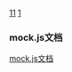 <!--
 * @Descripttion: 
 * @version: 
 * @Author: yunx
 * @Date: 2021-11-19 19:29:50
 * @LastEditors: Please set LastEditors
 * @LastEditTime: 2021-11-24 18:58:39
-->
[11](https://www.cnblogs.comsongzxblogp14504438.html)
[1](https://juejin.cn/post/6844904014627389448)

### mock.js文档

[mock.js文档](http://mockjs.com/0.1/#)

